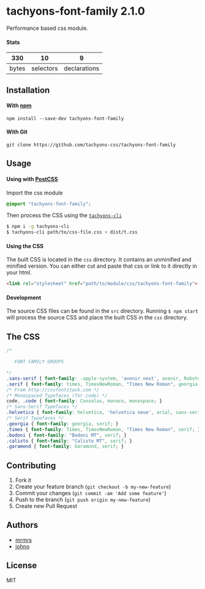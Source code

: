 # tachyons-font-family 2.1.0

Performance based css module.

#### Stats

330 | 10 | 9
---|---|---
bytes | selectors | declarations

## Installation

#### With [npm](https://npmjs.com)

```
npm install --save-dev tachyons-font-family
```

#### With Git

```
git clone https://github.com/tachyons-css/tachyons-font-family
```

## Usage

#### Using with [PostCSS](https://github.com/postcss/postcss)

Import the css module

```css
@import "tachyons-font-family";
```

Then process the CSS using the [`tachyons-cli`](https://github.com/tachyons-css/tachyons-cli)

```sh
$ npm i -g tachyons-cli
$ tachyons-cli path/to/css-file.css > dist/t.css
```

#### Using the CSS

The built CSS is located in the `css` directory. It contains an unminified and minified version.
You can either cut and paste that css or link to it directly in your html.

```html
<link rel="stylesheet" href="path/to/module/css/tachyons-font-family">
```

#### Development

The source CSS files can be found in the `src` directory.
Running `$ npm start` will process the source CSS and place the built CSS in the `css` directory.

## The CSS

```css
/*

   FONT FAMILY GROUPS

*/
.sans-serif { font-family: -apple-system, 'avenir next', avenir, Roboto, helvetica, 'helvetica neue', arial, sans-serif; }
.serif { font-family: times, TimesNewRoman, "Times New Roman", georgia, serif; }
/* From http://cssfontstack.com */
/* Monospaced Typefaces (for code) */
code, .code { font-family: Consolas, monaco, monospace; }
/* Sans-Serif Typefaces */
.helvetica { font-family: helvetica, 'helvetica neue', arial, sans-serif; }
/* Serif Typefaces */
.georgia { font-family: georgia, serif; }
.times { font-family: Times, TimesNewRoman, "Times New Roman", serif; }
.bodoni { font-family: "Bodoni MT", serif; }
.calisto { font-family: "Calisto MT", serif; }
.garamond { font-family: Garamond, serif; }
```

## Contributing

1. Fork it
2. Create your feature branch (`git checkout -b my-new-feature`)
3. Commit your changes (`git commit -am 'Add some feature'`)
4. Push to the branch (`git push origin my-new-feature`)
5. Create new Pull Request

## Authors

* [mrmrs](http://mrmrs.io)
* [johno](http://johnotander.com)

## License

MIT

